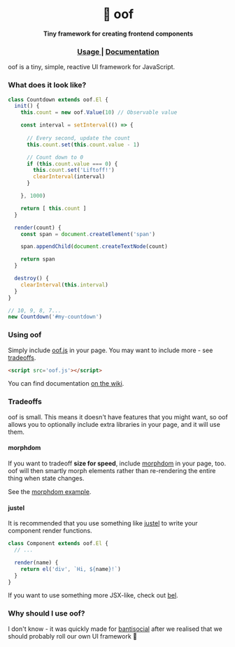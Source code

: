 <h1 align='center'> 😤 oof </h1>

<div align='center'>
  <strong> Tiny framework for creating frontend components </strong>
</div>

<div align='center'>
  <h3>
    <a href='#using-oof'> Usage </a>
    <span> | </span>
    <a href='https://github.com/heyitsmeuralex/oof/wiki'> Documentation </a>
  </h3>
</div>

oof is a tiny, simple, reactive UI framework for JavaScript.

### What does it look like?

```js
class Countdown extends oof.El {
  init() {
    this.count = new oof.Value(10) // Observable value

    const interval = setInterval(() => {
      
      // Every second, update the count
      this.count.set(this.count.value - 1)

      // Count down to 0
      if (this.count.value === 0) {
        this.count.set('Liftoff!')
        clearInterval(interval)
      }

    }, 1000)

    return [ this.count ]
  }

  render(count) {
    const span = document.createElement('span')

    span.appendChild(document.createTextNode(count)

    return span
  }

  destroy() {
    clearInterval(this.interval)
  }
}

// 10, 9, 8, 7...
new Countdown('#my-countdown')
```

### Using oof

Simply include [oof.js](oof.js) in your page. You may want to include more - see [tradeoffs](#tradeoffs).

```html
<script src='oof.js'></script>
```

You can find documentation [on the wiki](https://github.com/heyitsmeuralex/oof/wiki).

### Tradeoffs

oof is small. This means it doesn't have features that you might want, so oof allows you to optionally include
extra libraries in your page, and it will use them.

#### morphdom

If you want to tradeoff **size for speed**, include [morphdom](https://raw.githubusercontent.com/patrick-steele-idem/morphdom/master/dist/morphdom-umd.min.js) in your page, too. oof will then smartly
morph elements rather than re-rendering the entire thing when state changes.

See the [morphdom example](examples/morphdom.html).

#### justel

It is recommended that you use something like [justel](https://github.com/heyitsmeuralex/justel) to write your component render functions.

```js
class Component extends oof.El {
  // ...

  render(name) {
    return el('div', `Hi, ${name}!`)
  }
}
```

If you want to use something more JSX-like, check out [bel](https://www.npmjs.com/package/bel).

### Why should I use oof?

I don't know - it was quickly made for [bantisocial](https://github.com/towerofnix/bantisocial) after we realised
that we should probably roll our own UI framework 😤
